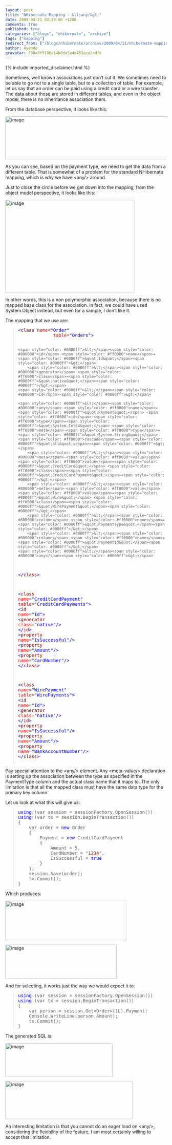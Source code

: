 ```yaml
---
layout: post
title: "NHibernate Mapping - &lt;any/&gt;"
date: 2009-04-21 03:29:00 +1200
comments: true
published: true
categories: ["blogs", "nhibernate", "archive"]
tags: ["mapping"]
redirect_from: ["/blogs/nhibernate/archive/2009/04/21/nhibernate-mapping-lt-any-gt.aspx/"]
author: Ayende
gravatar: 730a9f9186e14b8da5a4e453aca2adfe
---
```

{% include imported_disclaimer.html %}
<p>Sometimes, well known associations just don’t cut it. We sometimes need to be able to go not to a single table, but to a collection of table. For example, let us say that an order can be paid using a credit card or a wire transfer. The data about those are stored in different tables, and even in the object model, there is no inheritance association them.</p>  <p>From the database perspective, it looks like this:</p>  <p><a href="http://nhforge.org/cfs-file.ashx/__key/CommunityServer.Blogs.Components.WeblogFiles/nhibernate/image_5F00_180D51B5.png"><img title="image" style="border-right: 0px; border-top: 0px; display: inline; border-left: 0px; border-bottom: 0px" height="134" alt="image" src="http://nhforge.org/cfs-file.ashx/__key/CommunityServer.Blogs.Components.WeblogFiles/nhibernate/image_5F00_thumb_5F00_66A68F74.png" width="838" border="0" /></a> </p>  <p>As you can see, based on the payment type, we need to get the data from a different table. That is somewhat of a problem for the standard NHibernate mapping, which is why we have &lt;any/&gt; around.</p>  <p>Just to close the circle before we get down into the mapping, from the object model perspective, it looks like this:</p>  <p><a href="http://nhforge.org/cfs-file.ashx/__key/CommunityServer.Blogs.Components.WeblogFiles/nhibernate/image_5F00_6A473B02.png"><img title="image" style="border-right: 0px; border-top: 0px; display: inline; border-left: 0px; border-bottom: 0px" height="289" alt="image" src="http://nhforge.org/cfs-file.ashx/__key/CommunityServer.Blogs.Components.WeblogFiles/nhibernate/image_5F00_thumb_5F00_305A88C7.png" width="403" border="0" /></a> </p>  <p>In other words, this is a non polymorphic association, because there is no mapped base class for the association. In fact, we could have used System.Object instead, but even for a sample, I don’t like it.</p>  <p>The mapping that we use are:</p>  <blockquote>   <pre><span style="color: #0000ff">&lt;</span><span style="color: #800000">class</span> <span style="color: #ff0000">name</span>=<span style="color: #0000ff">&quot;Order&quot;</span>
			 <span style="color: #ff0000">table</span>=<span style="color: #0000ff">&quot;Orders&quot;</span><span style="color: #0000ff">&gt;</span>

	<span style="color: #0000ff">&lt;</span><span style="color: #800000">id</span> <span style="color: #ff0000">name</span>=<span style="color: #0000ff">&quot;Id&quot;</span><span style="color: #0000ff">&gt;</span>
		<span style="color: #0000ff">&lt;</span><span style="color: #800000">generator</span> <span style="color: #ff0000">class</span>=<span style="color: #0000ff">&quot;native&quot;</span><span style="color: #0000ff">/&gt;</span>
	<span style="color: #0000ff">&lt;/</span><span style="color: #800000">id</span><span style="color: #0000ff">&gt;</span>

	<span style="color: #0000ff">&lt;</span><span style="color: #800000">any</span> <span style="color: #ff0000">name</span>=<span style="color: #0000ff">&quot;Payment&quot;</span> <span style="color: #ff0000">id</span>-<span style="color: #ff0000">type</span>=<span style="color: #0000ff">&quot;System.Int64&quot;</span> <span style="color: #ff0000">meta</span>-<span style="color: #ff0000">type</span>=<span style="color: #0000ff">&quot;System.String&quot;</span> <span style="color: #ff0000">cascade</span>=<span style="color: #0000ff">&quot;all&quot;</span><span style="color: #0000ff">&gt;</span>
		<span style="color: #0000ff">&lt;</span><span style="color: #800000">meta</span>-<span style="color: #ff0000">value</span> <span style="color: #ff0000">value</span>=<span style="color: #0000ff">&quot;CreditCard&quot;</span> <span style="color: #ff0000">class</span>=<span style="color: #0000ff">&quot;CreditCardPayment&quot;</span><span style="color: #0000ff">/&gt;</span>
		<span style="color: #0000ff">&lt;</span><span style="color: #800000">meta</span>-<span style="color: #ff0000">value</span> <span style="color: #ff0000">value</span>=<span style="color: #0000ff">&quot;Wire&quot;</span> <span style="color: #ff0000">class</span>=<span style="color: #0000ff">&quot;WirePayment&quot;</span><span style="color: #0000ff">/&gt;</span>
		<span style="color: #0000ff">&lt;</span><span style="color: #800000">column</span> <span style="color: #ff0000">name</span>=<span style="color: #0000ff">&quot;PaymentType&quot;</span><span style="color: #0000ff">/&gt;</span>
		<span style="color: #0000ff">&lt;</span><span style="color: #800000">column</span> <span style="color: #ff0000">name</span>=<span style="color: #0000ff">&quot;PaymentId&quot;</span><span style="color: #0000ff">/&gt;</span>
	<span style="color: #0000ff">&lt;/</span><span style="color: #800000">any</span><span style="color: #0000ff">&gt;</span>

<span style="color: #0000ff">&lt;/</span><span style="color: #800000">class</span><span style="color: #0000ff">&gt;</span>

<span style="color: #0000ff">&lt;</span><span style="color: #800000">class</span> <span style="color: #ff0000">name</span>=<span style="color: #0000ff">&quot;CreditCardPayment&quot;</span>
			 <span style="color: #ff0000">table</span>=<span style="color: #0000ff">&quot;CreditCardPayments&quot;</span><span style="color: #0000ff">&gt;</span>
	<span style="color: #0000ff">&lt;</span><span style="color: #800000">id</span> <span style="color: #ff0000">name</span>=<span style="color: #0000ff">&quot;Id&quot;</span><span style="color: #0000ff">&gt;</span>
		<span style="color: #0000ff">&lt;</span><span style="color: #800000">generator</span> <span style="color: #ff0000">class</span>=<span style="color: #0000ff">&quot;native&quot;</span><span style="color: #0000ff">/&gt;</span>
	<span style="color: #0000ff">&lt;/</span><span style="color: #800000">id</span><span style="color: #0000ff">&gt;</span>
	<span style="color: #0000ff">&lt;</span><span style="color: #800000">property</span> <span style="color: #ff0000">name</span>=<span style="color: #0000ff">&quot;IsSuccessful&quot;</span><span style="color: #0000ff">/&gt;</span>
	<span style="color: #0000ff">&lt;</span><span style="color: #800000">property</span> <span style="color: #ff0000">name</span>=<span style="color: #0000ff">&quot;Amount&quot;</span><span style="color: #0000ff">/&gt;</span>
	<span style="color: #0000ff">&lt;</span><span style="color: #800000">property</span> <span style="color: #ff0000">name</span>=<span style="color: #0000ff">&quot;CardNumber&quot;</span><span style="color: #0000ff">/&gt;</span>
<span style="color: #0000ff">&lt;/</span><span style="color: #800000">class</span><span style="color: #0000ff">&gt;</span>

<span style="color: #0000ff">&lt;</span><span style="color: #800000">class</span> <span style="color: #ff0000">name</span>=<span style="color: #0000ff">&quot;WirePayment&quot;</span>
			 <span style="color: #ff0000">table</span>=<span style="color: #0000ff">&quot;WirePayments&quot;</span><span style="color: #0000ff">&gt;</span>
	<span style="color: #0000ff">&lt;</span><span style="color: #800000">id</span> <span style="color: #ff0000">name</span>=<span style="color: #0000ff">&quot;Id&quot;</span><span style="color: #0000ff">&gt;</span>
		<span style="color: #0000ff">&lt;</span><span style="color: #800000">generator</span> <span style="color: #ff0000">class</span>=<span style="color: #0000ff">&quot;native&quot;</span><span style="color: #0000ff">/&gt;</span>
	<span style="color: #0000ff">&lt;/</span><span style="color: #800000">id</span><span style="color: #0000ff">&gt;</span>
	<span style="color: #0000ff">&lt;</span><span style="color: #800000">property</span> <span style="color: #ff0000">name</span>=<span style="color: #0000ff">&quot;IsSuccessful&quot;</span><span style="color: #0000ff">/&gt;</span>
	<span style="color: #0000ff">&lt;</span><span style="color: #800000">property</span> <span style="color: #ff0000">name</span>=<span style="color: #0000ff">&quot;Amount&quot;</span><span style="color: #0000ff">/&gt;</span>
	<span style="color: #0000ff">&lt;</span><span style="color: #800000">property</span> <span style="color: #ff0000">name</span>=<span style="color: #0000ff">&quot;BankAccountNumber&quot;</span><span style="color: #0000ff">/&gt;</span>
<span style="color: #0000ff">&lt;/</span><span style="color: #800000">class</span><span style="color: #0000ff">&gt;</span></pre>
</blockquote>

<p>Pay special attention to the &lt;any/&gt; element. Any &lt;meta-value/&gt; declaration is setting up the association between the type as specified in the PaymentType column and the actual class name that it maps to. The only limitation is that all the mapped class must have the same data type for the primary key column.</p>

<p>Let us look at what this will give us:</p>

<blockquote>
  <pre><span style="color: #0000ff">using</span> (var session = sessionFactory.OpenSession())
<span style="color: #0000ff">using</span> (var tx = session.BeginTransaction())
{
	var order = <span style="color: #0000ff">new</span> Order
	{
		Payment = <span style="color: #0000ff">new</span> CreditCardPayment
		{
			Amount = 5,
			CardNumber = &quot;<span style="color: #8b0000">1234</span>&quot;,
			IsSuccessful = <span style="color: #0000ff">true</span>
		}
	};
	session.Save(order);
	tx.Commit();
}</pre>
</blockquote>

<p>Which produces:</p>

<p><a href="http://nhforge.org/cfs-file.ashx/__key/CommunityServer.Blogs.Components.WeblogFiles/nhibernate/image_5F00_0B5F58FF.png"><img title="image" style="border-right: 0px; border-top: 0px; display: inline; border-left: 0px; border-bottom: 0px" height="123" alt="image" src="http://nhforge.org/cfs-file.ashx/__key/CommunityServer.Blogs.Components.WeblogFiles/nhibernate/image_5F00_thumb_5F00_63BB6D85.png" width="378" border="0" /></a> </p>

<p><a href="http://nhforge.org/cfs-file.ashx/__key/CommunityServer.Blogs.Components.WeblogFiles/nhibernate/image_5F00_231BB1C7.png"><img title="image" style="border-right: 0px; border-top: 0px; display: inline; border-left: 0px; border-bottom: 0px" height="106" alt="image" src="http://nhforge.org/cfs-file.ashx/__key/CommunityServer.Blogs.Components.WeblogFiles/nhibernate/image_5F00_thumb_5F00_0D545A1B.png" width="348" border="0" /></a> </p>

<p>And for selecting, it works just the way we would expect it to:</p>

<blockquote>
  <pre><span style="color: #0000ff">using</span> (var session = sessionFactory.OpenSession())
<span style="color: #0000ff">using</span> (var tx = session.BeginTransaction())
{
	var person = session.Get&lt;Order&gt;(1L).Payment;
	Console.WriteLine(person.Amount);
	tx.Commit();
}</pre>
</blockquote>

<p>The generated SQL is:</p>

<p><a href="http://nhforge.org/cfs-file.ashx/__key/CommunityServer.Blogs.Components.WeblogFiles/nhibernate/image_5F00_3A6BD79A.png"><img title="image" style="border-right: 0px; border-top: 0px; display: inline; border-left: 0px; border-bottom: 0px" height="104" alt="image" src="http://nhforge.org/cfs-file.ashx/__key/CommunityServer.Blogs.Components.WeblogFiles/nhibernate/image_5F00_thumb_5F00_27B96E94.png" width="335" border="0" /></a> </p>

<p><a href="http://nhforge.org/cfs-file.ashx/__key/CommunityServer.Blogs.Components.WeblogFiles/nhibernate/image_5F00_19115360.png"><img title="image" style="border-right: 0px; border-top: 0px; display: inline; border-left: 0px; border-bottom: 0px" height="119" alt="image" src="http://nhforge.org/cfs-file.ashx/__key/CommunityServer.Blogs.Components.WeblogFiles/nhibernate/image_5F00_thumb_5F00_0A69382C.png" width="397" border="0" /></a> </p>

<p>An interesting limitation is that you cannot do an eager load on &lt;any/&gt;, considering the flexibility of the feature, I am most certainly willing to accept that limitation.</p>
